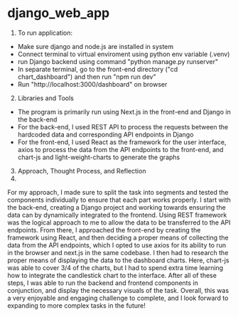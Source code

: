 # django_web_app

1. To run application:
- Make sure django and node.js are installed in system
- Connect terminal to virtual enviroment using python env variable (.venv)
- run Django backend using command "python manage.py runserver"
- In separate terminal, go to the front-end directory ("cd chart_dashboard") and then run "npm run dev"
- Run "http://localhost:3000/dashboard" on browser

2. Libraries and Tools
- The program is primarily run using Next.js in the front-end and Django in the back-end
- For the back-end, I used REST API to process the requests between the hardcoded data and corresponding API endpoints in Django
- For the front-end, I used React as the framework for the user interface, axios to process the data from the API endpoints to the front-end, and chart-js and light-weight-charts to generate the graphs

3. Approach, Thought Process, and Reflection
4. 
For my approach, I made sure to split the task into segments and tested the components individually to ensure that each part works properly. I start with the back-end, creating a Django project and working towards ensuring the data can by dynamically integrated to the frontend. Using REST framework was the logical approach to me to allow the data to be transferred to the API endpoints. From there, I approached the front-end by creating the framework using React, and then deciding a proper means of collecting the data from the API endpoints, which I opted to use axios for its ability to run in the browser and next.js in the same codebase. I then had to research the proper means of displaying the data to the dashboard charts. Here, chart-js was able to cover 3/4 of the charts, but I had to spend extra time learning how to integrate the candlestick chart to the interface. After all of these steps, I was able to run the backend and frontend components in conjunction, and display the necessary visuals of the task. Overall, this was a very enjoyable and engaging challenge to complete, and I look forward to expanding to more complex tasks in the future!
